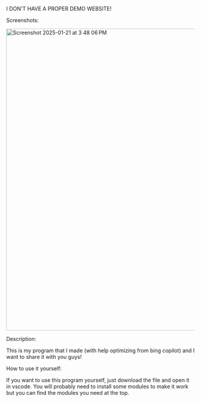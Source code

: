 I DON'T HAVE A PROPER DEMO WEBSITE!

Screenshots:

<img width="806" alt="Screenshot 2025-01-21 at 3 48 06 PM" src="https://github.com/user-attachments/assets/d90e9027-c1ad-4db5-99c9-b7a6841733c5" />

Description:

This is my program that I made (with help optimizing from bing copilot) and I want to share it with you guys!

How to use it yourself:

If you want to use this program yourself, just download the file and open it in vscode. You will probably need to install some modules to make it work but you can find the modules you need at the top.
